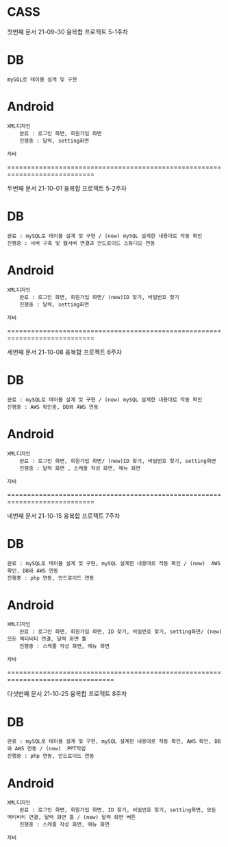 # CASS

첫번째 문서
21-09-30 융복합 프로젝트 5-1주차

# DB
    mySQL로 테이블 설계 및 구현


# Android
    XML디자인
        완료 : 로그인 화면, 회원가입 화면
        진행중 : 달력, setting화면

    자바

============================================================================

두번째 문서
21-10-01 융복합 프로젝트 5-2주차

# DB
    완료 : mySQL로 테이블 설계 및 구현 / (new) mySQL 설계한 내용대로 작동 확인
    진행중 : 서버 구축 및 웹서버 연결과 안드로이드 스튜디오 연동


# Android
    XML디자인
        완료 : 로그인 화면, 회원가입 화면/ (new)ID 찾기, 비밀번호 찾기
        진행중 : 달력, setting화면

    자바

============================================================================

세번째 문서
21-10-08 융복합 프로젝트 6주차

# DB
    완료 : mySQL로 테이블 설계 및 구현 / (new) mySQL 설계한 내용대로 작동 확인
    진행중 : AWS 확인중, DB와 AWS 연동


# Android
    XML디자인
        완료 : 로그인 화면, 회원가입 화면/ (new)ID 찾기, 비밀번호 찾기, setting화면
        진행중 : 달력 화면 , 스케줄 작성 화면, 메뉴 화면

    자바


============================================================================

네번째 문서
21-10-15 융복합 프로젝트 7주차

# DB
    완료 : mySQL로 테이블 설계 및 구현, mySQL 설계한 내용대로 작동 확인 / (new)  AWS 확인, DB와 AWS 연동
    진행중 : php 연동, 안드로이드 연동


# Android
    XML디자인
        완료 : 로그인 화면, 회원가입 화면, ID 찾기, 비밀번호 찾기, setting화면/ (new) 모든 엑티비티 연결, 달력 화면 틀
        진행중 : 스케줄 작성 화면, 메뉴 화면

    자바


=================================================================================

다섯번째 문서
21-10-25 융복합 프로젝트 8주차

# DB
    완료 : mySQL로 테이블 설계 및 구현, mySQL 설계한 내용대로 작동 확인, AWS 확인, DB와 AWS 연동 / (new)  PPT작업
    진행중 : php 연동, 안드로이드 연동


# Android
    XML디자인
        완료 : 로그인 화면, 회원가입 화면, ID 찾기, 비밀번호 찾기, setting화면, 모든 엑티비티 연결, 달력 화면 틀 / (new) 달력 화면 버튼
        진행중 : 스케줄 작성 화면, 메뉴 화면

    자바    



    